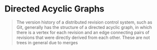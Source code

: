 # Directed Acyclic Graphs

> The version history of a distributed revision control system, such as Git,
> generally has the structure of a directed acyclic graph, in which there is a
> vertex for each revision and an edge connecting pairs of revisions that were
> directly derived from each other. These are not trees in general due to merges
